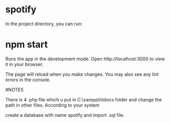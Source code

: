 # spotify

In the project directory, you can run:

# npm start

Runs the app in the development mode.
Open http://localhost:3000 to view it in your browser.

The page will reload when you make changes.
You may also see any lint errors in the console.

#NOTES

There is 4 .php file which u put in C:\xampp\htdocs folder and change the path in other files.
According to your system

create a database with name spotify and import .sql file.
